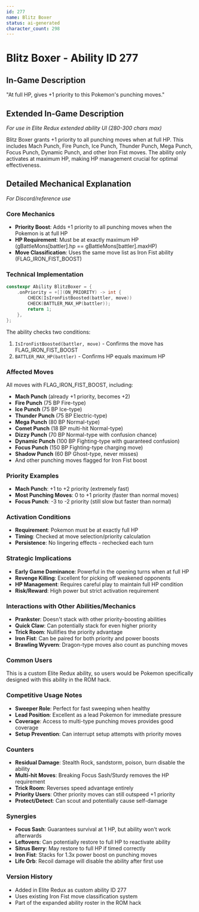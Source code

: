 ```yaml
---
id: 277
name: Blitz Boxer
status: ai-generated
character_count: 298
---
```


# Blitz Boxer - Ability ID 277

## In-Game Description
"At full HP, gives +1 priority to this Pokemon's punching moves."

## Extended In-Game Description
*For use in Elite Redux extended ability UI (280-300 chars max)*

Blitz Boxer grants +1 priority to all punching moves when at full HP. This includes Mach Punch, Fire Punch, Ice Punch, Thunder Punch, Mega Punch, Focus Punch, Dynamic Punch, and other Iron Fist moves. The ability only activates at maximum HP, making HP management crucial for optimal effectiveness.

## Detailed Mechanical Explanation
*For Discord/reference use*

### Core Mechanics
- **Priority Boost**: Adds +1 priority to all punching moves when the Pokemon is at full HP
- **HP Requirement**: Must be at exactly maximum HP (gBattleMons[battler].hp == gBattleMons[battler].maxHP)
- **Move Classification**: Uses the same move list as Iron Fist ability (FLAG_IRON_FIST_BOOST)

### Technical Implementation
```c
constexpr Ability BlitzBoxer = {
    .onPriority = +[](ON_PRIORITY) -> int {
        CHECK(IsIronFistBoosted(battler, move))
        CHECK(BATTLER_MAX_HP(battler));
        return 1;
    },
};
```

The ability checks two conditions:
1. `IsIronFistBoosted(battler, move)` - Confirms the move has FLAG_IRON_FIST_BOOST
2. `BATTLER_MAX_HP(battler)` - Confirms HP equals maximum HP

### Affected Moves
All moves with FLAG_IRON_FIST_BOOST, including:
- **Mach Punch** (already +1 priority, becomes +2)
- **Fire Punch** (75 BP Fire-type)
- **Ice Punch** (75 BP Ice-type) 
- **Thunder Punch** (75 BP Electric-type)
- **Mega Punch** (80 BP Normal-type)
- **Comet Punch** (18 BP multi-hit Normal-type)
- **Dizzy Punch** (70 BP Normal-type with confusion chance)
- **Dynamic Punch** (100 BP Fighting-type with guaranteed confusion)
- **Focus Punch** (150 BP Fighting-type charging move)
- **Shadow Punch** (60 BP Ghost-type, never misses)
- And other punching moves flagged for Iron Fist boost

### Priority Examples
- **Mach Punch**: +1 to +2 priority (extremely fast)
- **Most Punching Moves**: 0 to +1 priority (faster than normal moves)
- **Focus Punch**: -3 to -2 priority (still slow but faster than normal)

### Activation Conditions
- **Requirement**: Pokemon must be at exactly full HP
- **Timing**: Checked at move selection/priority calculation
- **Persistence**: No lingering effects - rechecked each turn

### Strategic Implications
- **Early Game Dominance**: Powerful in the opening turns when at full HP
- **Revenge Killing**: Excellent for picking off weakened opponents
- **HP Management**: Requires careful play to maintain full HP condition
- **Risk/Reward**: High power but strict activation requirement

### Interactions with Other Abilities/Mechanics
- **Prankster**: Doesn't stack with other priority-boosting abilities
- **Quick Claw**: Can potentially stack for even higher priority
- **Trick Room**: Nullifies the priority advantage
- **Iron Fist**: Can be paired for both priority and power boosts
- **Brawling Wyvern**: Dragon-type moves also count as punching moves

### Common Users
This is a custom Elite Redux ability, so users would be Pokemon specifically designed with this ability in the ROM hack.

### Competitive Usage Notes
- **Sweeper Role**: Perfect for fast sweeping when healthy
- **Lead Position**: Excellent as a lead Pokemon for immediate pressure
- **Coverage**: Access to multi-type punching moves provides good coverage
- **Setup Prevention**: Can interrupt setup attempts with priority moves

### Counters
- **Residual Damage**: Stealth Rock, sandstorm, poison, burn disable the ability
- **Multi-hit Moves**: Breaking Focus Sash/Sturdy removes the HP requirement
- **Trick Room**: Reverses speed advantage entirely
- **Priority Users**: Other priority moves can still outspeed +1 priority
- **Protect/Detect**: Can scout and potentially cause self-damage

### Synergies
- **Focus Sash**: Guarantees survival at 1 HP, but ability won't work afterwards
- **Leftovers**: Can potentially restore to full HP to reactivate ability
- **Sitrus Berry**: May restore to full HP if timed correctly
- **Iron Fist**: Stacks for 1.3x power boost on punching moves
- **Life Orb**: Recoil damage will disable the ability after first use

### Version History
- Added in Elite Redux as custom ability ID 277
- Uses existing Iron Fist move classification system
- Part of the expanded ability roster in the ROM hack